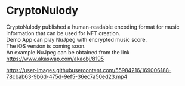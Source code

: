# CryptoNulody
CryptoNulody published a human-readable encoding format for music information that can be used for NFT creation.  
Demo App can play NuJpeg with encrypted music score.  
The iOS version is coming soon.  
An example NuJpeg can be obtained from the link https://www.akaswap.com/akaobj/8195  

https://user-images.githubusercontent.com/55984216/169006188-78cbab63-9b6d-475d-9ef5-36ec7a50ed23.mp4

